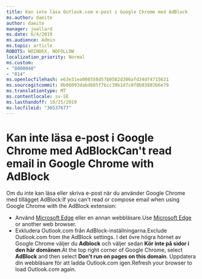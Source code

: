 ```yaml
---
title: Kan inte läsa Outlook.com e-post i Google Chrome med AdBlock
ms.author: daeite
author: daeite
manager: joallard
ms.date: 6/4/2019
ms.audience: Admin
ms.topic: article
ROBOTS: NOINDEX, NOFOLLOW
localization_priority: Normal
ms.custom:
- "8000048"
- "814"
ms.openlocfilehash: e63e31ea008558d57b0582d306afd34df4715631
ms.sourcegitcommit: 0b06093dabd685f76cc39b1d7c0f8b03883b6e79
ms.translationtype: MT
ms.contentlocale: sv-SE
ms.lasthandoff: 10/25/2019
ms.locfileid: "36537677"
---
```

# <a name="cant-read-email-in-google-chrome-with-adblock"></a><span data-ttu-id="6cf61-102">Kan inte läsa e-post i Google Chrome med AdBlock</span><span class="sxs-lookup"><span data-stu-id="6cf61-102">Can't read email in Google Chrome with AdBlock</span></span>

<span data-ttu-id="6cf61-103">Om du inte kan läsa eller skriva e-post när du använder Google Chrome med tillägget AdBlock:</span><span class="sxs-lookup"><span data-stu-id="6cf61-103">If you can't read or compose email when using Google Chrome with the AdBlock extension:</span></span>

- <span data-ttu-id="6cf61-104">Använd [Microsoft Edge](https://go.microsoft.com/fwlink/p/?linkid=2001503&amp;clcid=0x409) eller en annan webbläsare.</span><span class="sxs-lookup"><span data-stu-id="6cf61-104">Use [Microsoft Edge](https://go.microsoft.com/fwlink/p/?linkid=2001503&amp;clcid=0x409) or another web browser.</span></span>
- <span data-ttu-id="6cf61-105">Exkludera Outlook.com från AdBlock-inställningarna.</span><span class="sxs-lookup"><span data-stu-id="6cf61-105">Exclude Outlook.com from the AdBlock settings.</span></span> <span data-ttu-id="6cf61-106">I det övre högra hörnet av Google Chrome väljer du **Adblock** och väljer sedan **Kör inte på sidor i den här domänen**.</span><span class="sxs-lookup"><span data-stu-id="6cf61-106">At the top right corner of Google Chrome, select **AdBlock** and then select **Don't run on pages on this domain**.</span></span> <span data-ttu-id="6cf61-107">Uppdatera din webbläsare för att ladda Outlook.com igen.</span><span class="sxs-lookup"><span data-stu-id="6cf61-107">Refresh your browser to load Outlook.com again.</span></span>